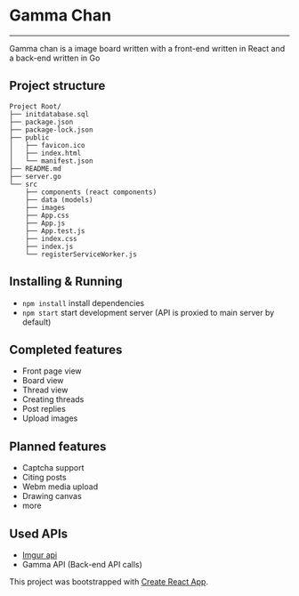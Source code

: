 # Gamma Chan

---

Gamma chan is a image board written with a front-end written in React and a back-end written in Go

## Project structure

```
Project Root/
├── initdatabase.sql
├── package.json
├── package-lock.json
├── public
│   ├── favicon.ico
│   ├── index.html
│   └── manifest.json
├── README.md
├── server.go
└── src
    ├── components (react components)
    ├── data (models)
    ├── images
    ├── App.css
    ├── App.js
    ├── App.test.js
    ├── index.css
    ├── index.js
    └── registerServiceWorker.js
```

## Installing & Running
* `npm install` install dependencies
* `npm start`   start development server (API is proxied to main server by default)

## Completed features

* Front page view
* Board view
* Thread view
* Creating threads
* Post replies
* Upload images

## Planned features

* Captcha support
* Citing posts
* Webm media upload
* Drawing canvas
* more

## Used APIs
* [Imgur api](https://apidocs.imgur.com/)
* Gamma API (Back-end API calls)


This project was bootstrapped with [Create React App](https://github.com/facebookincubator/create-react-app).
